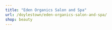 ```yaml
---
title: "Eden Organics Salon and Spa"
url: /doylestown/eden-organics-salon-and-spa/
shop: beauty
---
```

